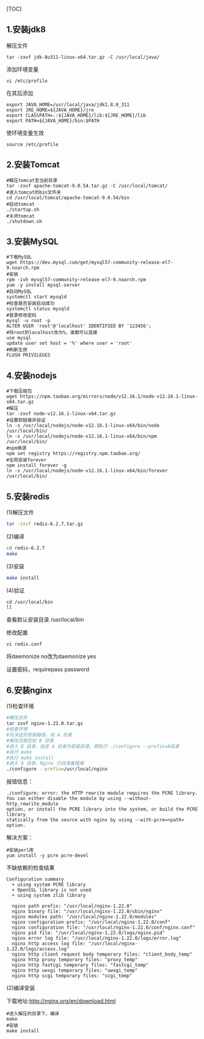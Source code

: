 [TOC]

## 1.安装jdk8

解压文件

```shell
tar -zxvf jdk-8u311-linux-x64.tar.gz -C /usr/local/java/
```

添加环境变量

```shell
vi /etc/profile
```

在其后添加

```shell
export JAVA_HOME=/usr/local/java/jdk1.8.0_311
export JRE_HOME=${JAVA_HOME}/jre
export CLASSPATH=.:${JAVA_HOME}/lib:${JRE_HOME}/lib
export PATH=${JAVA_HOME}/bin:$PATH
```

使环境变量生效

```shell
source /etc/profile
```

## 2.安装Tomcat

```shell
#解压tomcat至当前目录
tar -zxvf apache-tomcat-9.0.54.tar.gz -C /usr/local/tomcat/
#进入tomcat的bin文件夹
cd /usr/local/tomcat/apache-tomcat-9.0.54/bin
#启动tomcat
./startup.sh
#关闭tomcat
./shutdown.sh
```

## 3.安装MySQL

```shell
#下载MySQL
wget https://dev.mysql.com/get/mysql57-community-release-el7-9.noarch.rpm
#安装
rpm -ivh mysql57-community-release-el7-9.noarch.rpm
yum -y install mysql-server
#启动MySQL
systemctl start mysqld
#检查是否安装启动成功
systemctl status mysqld
#登录修改密码
mysql -u root -p
ALTER USER 'root'@'localhost' IDENTIFIED BY '123456';
#将root的localhost改为%，谁都可以连接
use mysql
update user set host = '%' where user = 'root'
#刷新生效
FLUSH PRIVILEGES
```

## 4.安装nodejs

```shell
#下载压缩包
wget https://npm.taobao.org/mirrors/node/v12.16.1/node-v12.16.1-linux-x64.tar.gz
#解压
tar -zxvf node-v12.16.1-linux-x64.tar.gz
#设置软链接并验证
ln -s /usr/local/nodejs/node-v12.16.1-linux-x64/bin/node /usr/local/bin/
ln -s /usr/local/nodejs/node-v12.16.1-linux-x64/bin/npm /usr/local/bin/
#npm换源
npm set registry https://registry.npm.taobao.org/
#全局安装forever
npm install forever -g
ln -s /usr/local/nodejs/node-v12.16.1-linux-x64/bin/forever /usr/local/bin/

```

## 5.安装redis

(1)解压文件

```sh
tar -zxvf redis-6.2.7.tar.gz
```

(2)编译

```sh
cd redis-6.2.7
make
```

(3)安装

```sh
make install
```

(4)验证

```
cd /usr/local/bin
ll
```

查看默认安装目录 /usr/local/bin

修改配置

```
vi redis.conf
```

将daemonize no改为daemonize yes

设置密码，requirepass password

## 6.安装nginx

(1)检查环境

```sh
#解压文件
tar zxvf nginx-1.22.0.tar.gz
#检查环境
#先决定好安装路径，如 A 目录
#解压压缩包到 B 目录
#进入 B 目录，指定 A 目录为安装目录。即执行 ./configure --prefix=A目录
#执行 make
#执行 make install
#进入 A 目录，Nginx 已经准备就绪
./configure --prefix=/usr/local/nginx
```

报错信息：

```
./configure: error: the HTTP rewrite module requires the PCRE library.
You can either disable the module by using --without-http_rewrite_module
option, or install the PCRE library into the system, or build the PCRE library
statically from the source with nginx by using --with-pcre=<path> option.
```

解决方案：

```shell
#安装perl库
yum install -y pcre pcre-devel
```

不缺依赖的检查结果

```
Configuration summary
  + using system PCRE library
  + OpenSSL library is not used
  + using system zlib library

  nginx path prefix: "/usr/local/nginx-1.22.0"
  nginx binary file: "/usr/local/nginx-1.22.0/sbin/nginx"
  nginx modules path: "/usr/local/nginx-1.22.0/modules"
  nginx configuration prefix: "/usr/local/nginx-1.22.0/conf"
  nginx configuration file: "/usr/local/nginx-1.22.0/conf/nginx.conf"
  nginx pid file: "/usr/local/nginx-1.22.0/logs/nginx.pid"
  nginx error log file: "/usr/local/nginx-1.22.0/logs/error.log"
  nginx http access log file: "/usr/local/nginx-1.22.0/logs/access.log"
  nginx http client request body temporary files: "client_body_temp"
  nginx http proxy temporary files: "proxy_temp"
  nginx http fastcgi temporary files: "fastcgi_temp"
  nginx http uwsgi temporary files: "uwsgi_temp"
  nginx http scgi temporary files: "scgi_temp"
```

(2)编译安装

下载地址:<a href="http://nginx.org/en/download.html">http://nginx.org/en/download.html</a>

```shell
#进入解压的目录下，编译
make
#安装
make install
```
